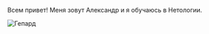 Всем привет!
Меня зовут Александр и я обучаюсь в Нетологии.

![Гепард][def]

[def]: https://www.kartinki24.ru/uploads/gallery/main/423/gepard-krasivaya-hischnaya-koshka.jpg
